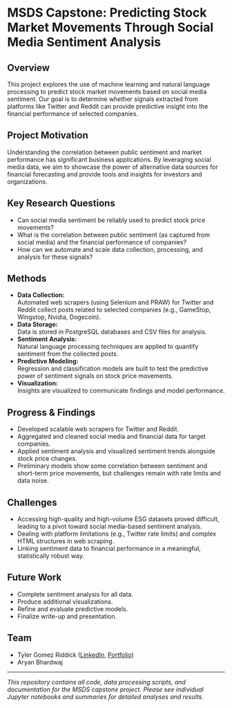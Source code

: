# MSDS Capstone: Predicting Stock Market Movements Through Social Media Sentiment Analysis

## Overview

This project explores the use of machine learning and natural language processing to predict stock market movements based on social media sentiment. Our goal is to determine whether signals extracted from platforms like Twitter and Reddit can provide predictive insight into the financial performance of selected companies.

## Project Motivation

Understanding the correlation between public sentiment and market performance has significant business applications. By leveraging social media data, we aim to showcase the power of alternative data sources for financial forecasting and provide tools and insights for investors and organizations.

## Key Research Questions

- Can social media sentiment be reliably used to predict stock price movements?
- What is the correlation between public sentiment (as captured from social media) and the financial performance of companies?
- How can we automate and scale data collection, processing, and analysis for these signals?

## Methods

- **Data Collection:**  
  Automated web scrapers (using Selenium and PRAW) for Twitter and Reddit collect posts related to selected companies (e.g., GameStop, Wingstop, Nvidia, Dogecoin).
- **Data Storage:**  
  Data is stored in PostgreSQL databases and CSV files for analysis.
- **Sentiment Analysis:**  
  Natural language processing techniques are applied to quantify sentiment from the collected posts.
- **Predictive Modeling:**  
  Regression and classification models are built to test the predictive power of sentiment signals on stock price movements.
- **Visualization:**  
  Insights are visualized to communicate findings and model performance.

## Progress & Findings

- Developed scalable web scrapers for Twitter and Reddit.
- Aggregated and cleaned social media and financial data for target companies.
- Applied sentiment analysis and visualized sentiment trends alongside stock price changes.
- Preliminary models show some correlation between sentiment and short-term price movements, but challenges remain with rate limits and data noise.

## Challenges

- Accessing high-quality and high-volume ESG datasets proved difficult, leading to a pivot toward social media-based sentiment analysis.
- Dealing with platform limitations (e.g., Twitter rate limits) and complex HTML structures in web scraping.
- Linking sentiment data to financial performance in a meaningful, statistically robust way.

## Future Work

- Complete sentiment analysis for all data.
- Produce additional visualizations.
- Refine and evaluate predictive models.
- Finalize write-up and presentation.

## Team

- Tyler Gomez Riddick ([LinkedIn](https://www.linkedin.com/in/tyler-gomez-riddick/), [Portfolio](https://www.datascienceportfol.io/tylergomezriddick))
- Aryan Bhardwaj

---

_This repository contains all code, data processing scripts, and documentation for the MSDS capstone project. Please see individual Jupyter notebooks and summaries for detailed analyses and results._

